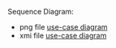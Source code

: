 
Sequence Diagram:

 - png file [use-case diagram](./SequenceUML.PNG)
 - xmi file [use-case diagram](./SequenceUML.xmi)
